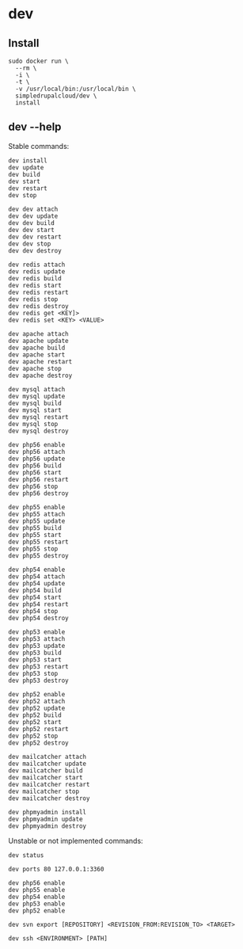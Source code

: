 dev
===

Install
-------

    sudo docker run \
      --rm \
      -i \
      -t \
      -v /usr/local/bin:/usr/local/bin \
      simpledrupalcloud/dev \
      install

dev --help
----------


Stable commands:

    dev install
    dev update
    dev build
    dev start
    dev restart
    dev stop

    dev dev attach
    dev dev update
    dev dev build
    dev dev start
    dev dev restart
    dev dev stop
    dev dev destroy

    dev redis attach
    dev redis update
    dev redis build
    dev redis start
    dev redis restart
    dev redis stop
    dev redis destroy
    dev redis get <KEY]>
    dev redis set <KEY> <VALUE>

    dev apache attach
    dev apache update
    dev apache build
    dev apache start
    dev apache restart
    dev apache stop
    dev apache destroy

    dev mysql attach
    dev mysql update
    dev mysql build
    dev mysql start
    dev mysql restart
    dev mysql stop
    dev mysql destroy

    dev php56 enable
    dev php56 attach
    dev php56 update
    dev php56 build
    dev php56 start
    dev php56 restart
    dev php56 stop
    dev php56 destroy

    dev php55 enable
    dev php55 attach
    dev php55 update
    dev php55 build
    dev php55 start
    dev php55 restart
    dev php55 stop
    dev php55 destroy

    dev php54 enable
    dev php54 attach
    dev php54 update
    dev php54 build
    dev php54 start
    dev php54 restart
    dev php54 stop
    dev php54 destroy

    dev php53 enable
    dev php53 attach
    dev php53 update
    dev php53 build
    dev php53 start
    dev php53 restart
    dev php53 stop
    dev php53 destroy

    dev php52 enable
    dev php52 attach
    dev php52 update
    dev php52 build
    dev php52 start
    dev php52 restart
    dev php52 stop
    dev php52 destroy

    dev mailcatcher attach
    dev mailcatcher update
    dev mailcatcher build
    dev mailcatcher start
    dev mailcatcher restart
    dev mailcatcher stop
    dev mailcatcher destroy

    dev phpmyadmin install
    dev phpmyadmin update
    dev phpmyadmin destroy

Unstable or not implemented commands:

    dev status

    dev ports 80 127.0.0.1:3360

    dev php56 enable
    dev php55 enable
    dev php54 enable
    dev php53 enable
    dev php52 enable

    dev svn export [REPOSITORY] <REVISION_FROM:REVISION_TO> <TARGET>

    dev ssh <ENVIRONMENT> [PATH]
